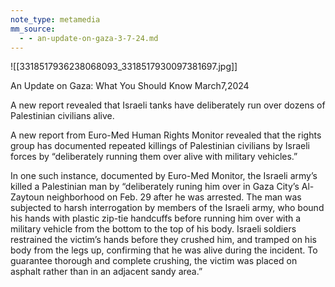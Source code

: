 ```yaml
---
note_type: metamedia
mm_source:
  - - an-update-on-gaza-3-7-24.md
---
```


![[3318517936238068093_3318517930097381697.jpg]]

An Update on Gaza:
What You Should Know
March7,2024

A new report revealed that Israeli tanks
have deliberately run over dozens of
Palestinian civilians alive.

A new report from Euro-Med Human Rights Monitor revealed
that the rights group has documented repeated killings of
Palestinian civilians by Israeli forces by “deliberately running
them over alive with military vehicles.”

In one such instance, documented by Euro-Med Monitor, the
Israeli army’s killed a Palestinian man by “deliberately runing
him over in Gaza City’s Al-Zaytoun neighborhood on Feb. 29
after he was arrested. The man was subjected to harsh
interrogation by members of the Israeli army, who bound his
hands with plastic zip-tie handcuffs before running him over
with a military vehicle from the bottom to the top of his body.
Israeli soldiers restrained the victim’s hands before they
crushed him, and tramped on his body from the legs up,
confirming that he was alive during the incident. To guarantee
thorough and complete crushing, the victim was placed on
asphalt rather than in an adjacent sandy area.”

